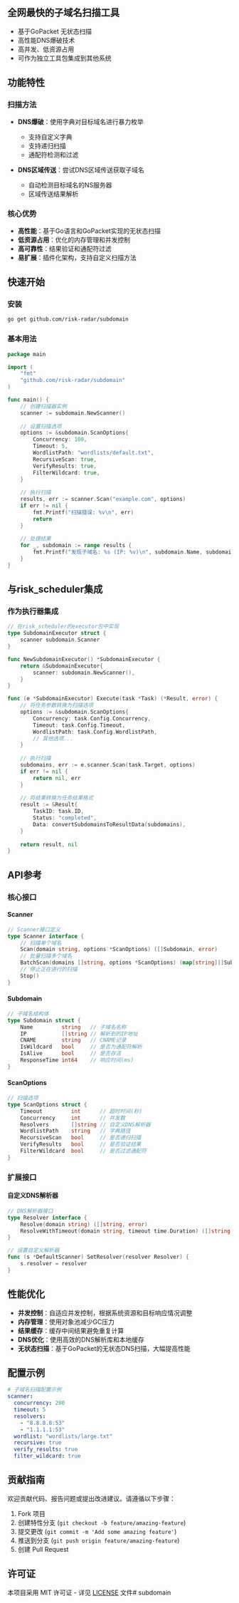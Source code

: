 ## 全网最快的子域名扫描工具

* 基于GoPacket 无状态扫描
* 高性能DNS爆破技术
* 高并发、低资源占用
* 可作为独立工具包集成到其他系统

## 功能特性

### 扫描方法

- **DNS爆破**：使用字典对目标域名进行暴力枚举
  - 支持自定义字典
  - 支持递归扫描
  - 通配符检测和过滤

- **DNS区域传送**：尝试DNS区域传送获取子域名
  - 自动检测目标域名的NS服务器
  - 区域传送结果解析

### 核心优势

- **高性能**：基于Go语言和GoPacket实现的无状态扫描
- **低资源占用**：优化的内存管理和并发控制
- **高可靠性**：结果验证和通配符过滤
- **易扩展**：插件化架构，支持自定义扫描方法

## 快速开始

### 安装

```bash
go get github.com/risk-radar/subdomain
```

### 基本用法

```go
package main

import (
    "fmt"
    "github.com/risk-radar/subdomain"
)

func main() {
    // 创建扫描器实例
    scanner := subdomain.NewScanner()
    
    // 设置扫描选项
    options := &subdomain.ScanOptions{
        Concurrency: 100,
        Timeout: 5,
        WordlistPath: "wordlists/default.txt",
        RecursiveScan: true,
        VerifyResults: true,
        FilterWildcard: true,
    }
    
    // 执行扫描
    results, err := scanner.Scan("example.com", options)
    if err != nil {
        fmt.Printf("扫描错误: %v\n", err)
        return
    }
    
    // 处理结果
    for _, subdomain := range results {
        fmt.Printf("发现子域名: %s (IP: %v)\n", subdomain.Name, subdomain.IP)
    }
}
```

## 与risk_scheduler集成

### 作为执行器集成

```go
// 在risk_scheduler的executor包中实现
type SubdomainExecutor struct {
    scanner subdomain.Scanner
}

func NewSubdomainExecutor() *SubdomainExecutor {
    return &SubdomainExecutor{
        scanner: subdomain.NewScanner(),
    }
}

func (e *SubdomainExecutor) Execute(task *Task) (*Result, error) {
    // 将任务参数转换为扫描选项
    options := &subdomain.ScanOptions{
        Concurrency: task.Config.Concurrency,
        Timeout: task.Config.Timeout,
        WordlistPath: task.Config.WordlistPath,
        // 其他选项...
    }
    
    // 执行扫描
    subdomains, err := e.scanner.Scan(task.Target, options)
    if err != nil {
        return nil, err
    }
    
    // 将结果转换为任务结果格式
    result := &Result{
        TaskID: task.ID,
        Status: "completed",
        Data: convertSubdomainsToResultData(subdomains),
    }
    
    return result, nil
}
```

## API参考

### 核心接口

#### Scanner

```go
// Scanner接口定义
type Scanner interface {
    // 扫描单个域名
    Scan(domain string, options *ScanOptions) ([]Subdomain, error)
    // 批量扫描多个域名
    BatchScan(domains []string, options *ScanOptions) (map[string][]Subdomain, error)
    // 停止正在进行的扫描
    Stop()
}
```

#### Subdomain

```go
// 子域名结构体
type Subdomain struct {
    Name         string   // 子域名名称
    IP           []string // 解析到的IP地址
    CNAME        string   // CNAME记录
    IsWildcard   bool     // 是否为通配符解析
    IsAlive      bool     // 是否存活
    ResponseTime int64    // 响应时间(ms)
}
```

#### ScanOptions

```go
// 扫描选项
type ScanOptions struct {
    Timeout         int      // 超时时间(秒)
    Concurrency     int      // 并发数
    Resolvers       []string // 自定义DNS解析器
    WordlistPath    string   // 字典路径
    RecursiveScan   bool     // 是否递归扫描
    VerifyResults   bool     // 是否验证结果
    FilterWildcard  bool     // 是否过滤通配符
}
```

### 扩展接口

#### 自定义DNS解析器

```go
// DNS解析器接口
type Resolver interface {
    Resolve(domain string) ([]string, error)
    ResolveWithTimeout(domain string, timeout time.Duration) ([]string, error)
}

// 设置自定义解析器
func (s *DefaultScanner) SetResolver(resolver Resolver) {
    s.resolver = resolver
}
```

## 性能优化

- **并发控制**：自适应并发控制，根据系统资源和目标响应情况调整
- **内存管理**：使用对象池减少GC压力
- **结果缓存**：缓存中间结果避免重复计算
- **DNS优化**：使用高效的DNS解析库和本地缓存
- **无状态扫描**：基于GoPacket的无状态DNS扫描，大幅提高性能

## 配置示例

```yaml
# 子域名扫描配置示例
scanner:
  concurrency: 200
  timeout: 5
  resolvers:
    - "8.8.8.8:53"
    - "1.1.1.1:53"
  wordlist: "wordlists/large.txt"
  recursive: true
  verify_results: true
  filter_wildcard: true
```

## 贡献指南

欢迎贡献代码、报告问题或提出改进建议。请遵循以下步骤：

1. Fork 项目
2. 创建特性分支 (`git checkout -b feature/amazing-feature`)
3. 提交更改 (`git commit -m 'Add some amazing feature'`)
4. 推送到分支 (`git push origin feature/amazing-feature`)
5. 创建 Pull Request

## 许可证

本项目采用 MIT 许可证 - 详见 [LICENSE](LICENSE) 文件#   s u b d o m a i n  
 